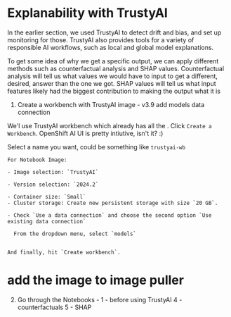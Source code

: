 # Explanability with TrustyAI

In the earlier section, we used TrustyAI to detect drift and bias, and set up monitoring for those. TrustyAI also provides tools for a variety of responsible AI workflows, such as local and global model explanations. 

To get some idea of why we get a specific output, we can apply different methods such as counterfactual analysis and SHAP values.
Counterfactual analysis will tell us what values we would have to input to get a different, desired, answer than the one we got.
SHAP values will tell us what input features likely had the biggest contribution to making the output what it is

1. Create a workbench with TrustyAI image - v3.9
add models data connection

We'l use TrustyAI workbench which already has all the . Click `Create a Workbench`. OpenShift AI UI is pretty intiutive, isn't it? :)

   Select a name you want, could be something like `trustyai-wb` 

    For Notebook Image: 

    - Image selection: `TrustyAI`

    - Version selection: `2024.2`

    - Container size: `Small`
    - Cluster storage: Create new persistent storage with size `20 GB`. 
    
    - Check `Use a data connection` and choose the second option `Use existing data connection`
    
      From the dropdown menu, select `models`
       

    And finally, hit `Create workbench`.

# add the image to image puller

2. Go through the Notebooks - 
1 - before using TrustyAI
4 - counterfactuals
5 - SHAP



